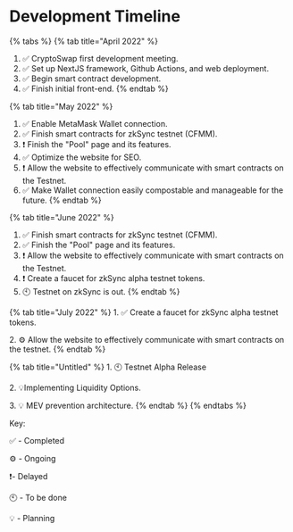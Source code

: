 # Development Timeline

{% tabs %}
{% tab title="April 2022" %}
1. ✅ CryptoSwap first development meeting.
2. ✅ Set up NextJS framework, Github Actions, and web deployment.
3. ✅ Begin smart contract development.
4. ✅ Finish initial front-end.&#x20;
{% endtab %}

{% tab title="May 2022" %}
1. ✅ Enable MetaMask Wallet connection.&#x20;
2. ✅ Finish smart contracts for zkSync testnet (CFMM).&#x20;
3. ❗️ Finish the "Pool" page and its features.&#x20;
4. ✅ Optimize the website for SEO.&#x20;
5. ❗️ Allow the website to effectively communicate with smart contracts on the Testnet.&#x20;
6. ✅ Make Wallet connection easily compostable and manageable for the future.&#x20;
{% endtab %}

{% tab title="June 2022" %}
1. ✅ Finish smart contracts for zkSync testnet (CFMM).&#x20;
2. ✅ Finish the "Pool" page and its features.&#x20;
3. ❗️ Allow the website to effectively communicate with smart contracts on the Testnet.
4. ❗️ Create a faucet for zkSync alpha testnet tokens.
5. 🕙 Testnet on zkSync is out.&#x20;
{% endtab %}

{% tab title="July 2022" %}
1\. ✅ Create a faucet for zkSync alpha testnet tokens.

2\. ⚙️ Allow the website to effectively communicate with smart contracts on the testnet.
{% endtab %}

{% tab title="Untitled" %}
1\.  🕙 Testnet Alpha Release

2\. 💡Implementing Liquidity Options.&#x20;

3\. 💡 MEV prevention architecture.&#x20;
{% endtab %}
{% endtabs %}

Key:

✅ - Completed&#x20;

⚙️ - Ongoing

❗️- Delayed

🕙 - To be done&#x20;

💡 - Planning
